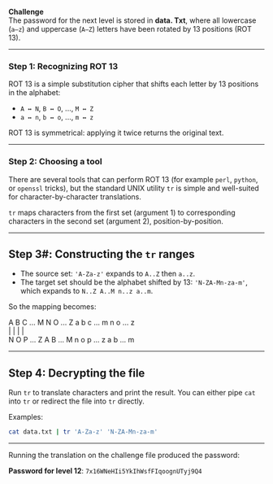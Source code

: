 

**Challenge**  
The password for the next level is stored in **data. Txt**, where all lowercase (`a–z`) and uppercase (`A–Z`) letters have been rotated by 13 positions (ROT 13).

---

### Step 1: Recognizing ROT 13
ROT 13 is a simple substitution cipher that shifts each letter by 13 positions in the alphabet:

- `A ↔ N`, `B ↔ O`, ..., `M ↔ Z`
- `a ↔ n`, `b ↔ o`, ..., `m ↔ z`

ROT 13 is symmetrical: applying it twice returns the original text.

---

###  Step 2: Choosing a tool
There are several tools that can perform ROT 13 (for example `perl`, `python`, or `openssl` tricks), but the standard UNIX utility `tr` is simple and well-suited for character-by-character translations.

`tr` maps characters from the first set (argument 1) to corresponding characters in the second set (argument 2), position-by-position.

---

## Step 3#: Constructing the `tr` ranges
- The source set: `'A-Za-z'` expands to `A..Z` then `a..z`.
- The target set should be the alphabet shifted by 13: `'N-ZA-Mn-za-m'`, which expands to `N..Z A..M n..z a..m`.

So the mapping becomes:

A B C ... M N O ... Z a b c ... m n o ... z  
| | | |  
N O P ... Z A B ... M n o p ... z a b ... m

---

## Step 4: Decrypting the file
Run `tr` to translate characters and print the result. You can either pipe `cat` into `tr` or redirect the file into `tr` directly.

Examples:

```bash
cat data.txt | tr 'A-Za-z' 'N-ZA-Mn-za-m'
```
---

Running the translation on the challenge file produced the password:

**Password for level 12**: 
`7x16WNeHIi5YkIhWsfFIqoognUTyj9Q4`